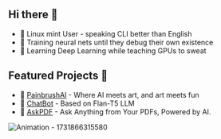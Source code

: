 ## Hi there 👋

- 🐧 Linux mint User - speaking CLI better than English
- 🤖 Training neural nets until they debug their own existence
- 🌱 Learning Deep Learning while teaching GPUs to sweat

## Featured Projects 🚀
- 🎨 [PainbrushAI](https://paintbrushai.streamlit.app) - Where AI meets art, and art meets fun
- 👾 [ChatBot](https://huggingface.co/spaces/ZapBot/ChatBot) - Based on Flan-T5 LLM
- 📑 [AskPDF](https://huggingface.co/spaces/ZapBot/AskPDF) - Ask Anything from Your PDFs, Powered by AI.


![Animation - 1731866315580](https://github.com/user-attachments/assets/5395fa28-4b64-4dec-a700-1e8a8bdc91f5)
